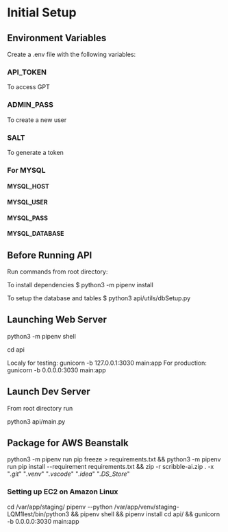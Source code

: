 # Initial Setup

## Environment Variables
Create a .env file with the following variables:

### API_TOKEN
To access GPT

### ADMIN_PASS
To create a new user

### SALT
To generate a token

### For MYSQL
#### MYSQL_HOST
#### MYSQL_USER
#### MYSQL_PASS
#### MYSQL_DATABASE

## Before Running API
Run commands from root directory:

To install dependencies
$ python3 -m pipenv install

To setup the database and tables
$ python3 api/utils/dbSetup.py

## Launching Web Server

python3 -m pipenv shell

cd api

Localy for testing: gunicorn -b 127.0.0.1:3030 main:app
For production: gunicorn -b 0.0.0.0:3030 main:app

## Launch Dev Server

From root directory run

python3 api/main.py

## Package for AWS Beanstalk

python3 -m pipenv run pip freeze > requirements.txt && python3 -m pipenv run pip install --requirement requirements.txt && zip -r scribble-ai.zip . -x "*.git*" "*.venv*" "*.vscode*" "*.idea*" "*.DS_Store*"

### Setting up EC2 on Amazon Linux

cd /var/app/staging/
pipenv --python /var/app/venv/staging-LQM1lest/bin/python3 && pipenv shell && pipenv install
cd api/ && gunicorn -b 0.0.0.0:3030 main:app
